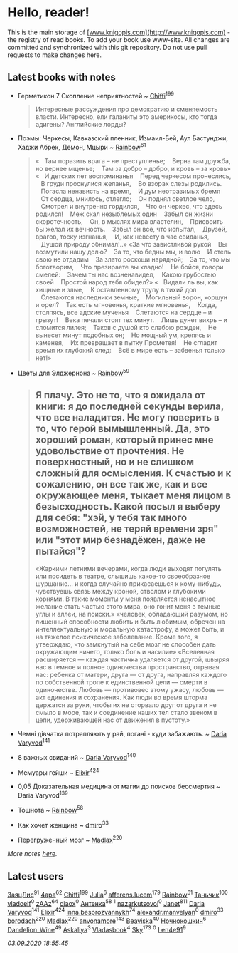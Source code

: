 # Hello, reader!
This is the main storage of [www.knigopis.com](http://www.knigopis.com) - the registry of read books.
To add your book use www-site. All changes are committed and synchronized with this git repository.
Do not use pull requests to make changes here.


## Latest books with notes
* Герметикон 7 Скопление неприятностей ~ [Chiffi](users/105/105831994080785626680-google)<sup>199</sup>
    > Интересные рассуждения про демократию и сменяемость власти. Интересно, ели галаниты это америкосы, кто тогда адигены? Английские лорды?

* Поэмы: Черкесы, Кавказский пленник, Измаил-Бей, Аул Бастунджи, Хаджи Абрек, Демон, Мцыри ~ [Rainbow](users/109/109787328219839805802-google)<sup>61</sup>
    > «   Там поразить врага – не преступленье;
    >    Верна там дружба, но вернее мщенье;
    >    Там за добро – добро, и кровь – за кровь»
    > «   И детских лет воспоминанья
    >    Перед черкесом пронеслись,
    >    В груди проснулися желанья,
    >    Во взорах слезы родились.
    >    Погасла ненависть на время,
    >    И дум неотразимых бремя
    >    От сердца, мнилось, отлегло;
    >    Он поднял светлое чело,
    >    Смотрел и внутренно гордился,
    >    Что он черкес, что здесь родился!
    >    Меж скал незыблемых один
    >    Забыл он жизни скоротечность,
    >    Он, в мыслях мира властелин,
    >    Присвоить бы желал их вечность.
    >    Забыл он всё, что испытал,
    >    Друзей, врагов, тоску изгнанья,
    >    И, как невесту в час свиданья,
    >    Душой природу обнимал!..»
    > «За что завистливой рукой
    >    Вы возмутили нашу долю?
    >    За то, что бедны мы, и волю
    >    И степь свою не отдадим
    >    За злато роскоши нарядной;
    >    За то, что мы боготворим,
    >    Что презираете вы хладно!
    >    Не бойся, говори смелей:
    >    Зачем ты нас возненавидел,
    >    Какою грубостью своей
    >    Простой народ тебя обидел?»
    > «   Видали ль вы, как хищные и злые,
    >    К оставленному трупу в тихий дол
    >    Слетаются наследники земные,
    >    Могильный ворон, коршун и орел?
    >    Так есть мгновенья, краткие мгновенья,
    >    Когда, столпясь, все адские мученья
    >    Слетаются на сердце – и грызут!
    >    Века печали стоят тех минут.
    >    Лишь дунет вихрь – и сломится лилея;
    >    Таков с душой кто слабою рожден,
    >    Не вынесет минут подобных он;
    >    Но мощный ум, крепясь и каменея,
    >    Их превращает в пытку Прометея!
    >    Не сгладит время их глубокий след:
    >    Всё в мире есть – забвенья только нет!»

* Цветы для Элджернона ~ [Rainbow](users/109/109787328219839805802-google)<sup>59</sup>
    > Я плачу. Это не то, что я ожидала от книги: я до последней секунды верила, что все наладится. Не могу поверить в то, что герой вымышленный. 
    > Да, это хороший роман, который принес мне удовольствие от прочтения. Не поверхностный, но и не слишком сложный для осмысления. К счастью и к сожалению, он все так же, как и все окружающее меня, тыкает меня лицом в безысходность. Какой посыл я выберу для себя: "хэй, у тебя так много возможностей, не теряй времени зря" или "этот мир безнадёжен, даже не пытайся"?
    > --------
    > «Жаркими летними вечерами, когда люди выходят погулять или посидеть в театре, слышишь какое-то своеобразное шуршание… и когда случайно прикасаешься к кому-нибудь, чувствуешь связь между кроной, стволом и глубокими корнями. В такие моменты у меня появляется ненасытное желание стать частью этого мира, оно гонит меня в темные углы и аллеи, на поиски.»
    > «человек, обладающий разумом, но лишенный способности любить и быть любимым, обречен на интеллектуальную и моральную катастрофу, а может быть, и на тяжелое психическое заболевание. Кроме того, я утверждаю, что замкнутый на себе мозг не способен дать окружающим ничего, только боль и насилие»
    > «Вселенная расширяется — каждая частичка удаляется от другой, швыряя нас в темное и полное одиночества пространство, отрывая нас: ребенка от матери, друга — от друга, направляя каждого по собственной тропе к единственной цели — смерти в одиночестве.
    > Любовь — противовес этому ужасу, любовь — акт единения и сохранения. Как люди во время шторма держатся за руки, чтобы их не оторвало друг от друга и не смыло в море, так и соединение наших тел стало звеном в цепи, удерживающей нас от движения в пустоту.»

* Чемні дівчатка потрапляють у рай, погані - куди забажають. ~ [Daria Varyvod](users/829/829893410524253-facebook)<sup>141</sup>

* 8 важных свиданий ~ [Daria Varyvod](users/829/829893410524253-facebook)<sup>140</sup>

* Мемуары гейши ~ [Elixir](users/115/115826717712507836033-google)<sup>424</sup>

* 0,05 Доказательная медицина от магии до поисков бессмертия ~ [Daria Varyvod](users/829/829893410524253-facebook)<sup>139</sup>

* Тошнота ~ [Rainbow](users/109/109787328219839805802-google)<sup>58</sup>

* Как хочет женщина ~ [dmiro](users/571/5714115-vkontakte)<sup>33</sup>

* Перегруженный мозг ~ [Madlax](users/158/158304782-vkontakte)<sup>220</sup>


_More notes [here](latest_books_with_notes.md)._


## Latest users
[ЗаяцЛис](users/112/112388384595246311466-google)<sup>91</sup> 
[4apa](users/117/117392596378069249667-google)<sup>62</sup> 
[Chiffi](users/105/105831994080785626680-google)<sup>199</sup> 
[Julia](users/360/3605959179435376-facebook)<sup>6</sup> 
[afferens.lucem](users/196/196071655-vkontakte)<sup>179</sup> 
[Rainbow](users/109/109787328219839805802-google)<sup>61</sup> 
[Таньчик](users/209/2096581563762610-facebook)<sup>100</sup> 
[vladoelf](users/223/22305058-vkontakte)<sup>0</sup> 
[zAAz](users/202/202248233-vkontakte)<sup>64</sup> 
[diaox](users/286/28646910-vkontakte)<sup>0</sup> 
[Антенка](users/118/118158645037334943900-google)<sup>58</sup> 
[](users/114/114590628984975057130-google)<sup>1</sup> 
[nazarkutsovol](users/180/180462035-vkontakte)<sup>0</sup> 
[Janet](users/108/108113656204404967440-google)<sup>811</sup> 
[Daria Varyvod](users/829/829893410524253-facebook)<sup>141</sup> 
[Elixir](users/115/115826717712507836033-google)<sup>424</sup> 
[inna.besprozvannykh](users/733/73323849-yandex)<sup>74</sup> 
[alexandr.manvelyan](users/265/265546908-yandex)<sup>0</sup> 
[dmiro](users/571/5714115-vkontakte)<sup>33</sup> 
[borodach](users/157/15706320-vkontakte)<sup>220</sup> 
[Madlax](users/158/158304782-vkontakte)<sup>220</sup> 
[anvonamore](users/595/5957175-vkontakte)<sup>143</sup> 
[Beaviska](users/102/10202544960024508-facebook)<sup>40</sup> 
[Ночнокошкин](users/104/104299837-vkontakte)<sup>6</sup> 
[Dandelion_Wine](users/586/58602788-vkontakte)<sup>49</sup> 
[Askaliya](users/326/326783541-vkontakte)<sup>3</sup> 
[Vladasbook](users/221/221759364-yandex)<sup>4</sup> 
[Sky](users/118/118049897850017649660-googleplus)<sup>173</sup> 
[](users/112/112786334705654109133-google)<sup>0</sup> 
[Len4e91](users/254/254448176-yandex)<sup>9</sup> 


_03.09.2020 18:55:45_
